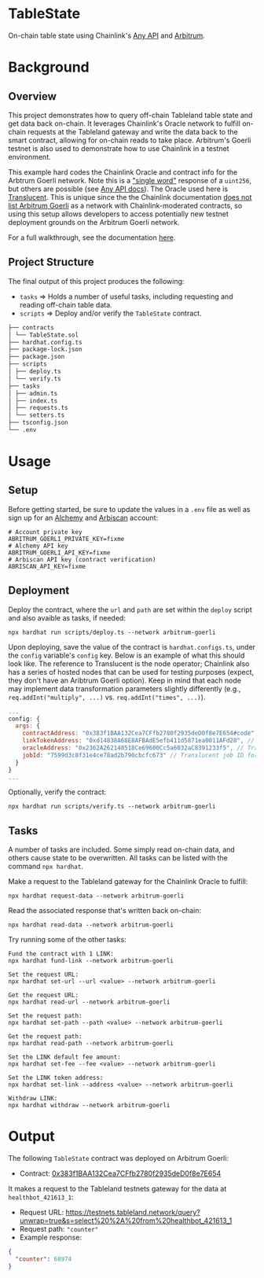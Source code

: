 # TableState

On-chain table state using Chainlink's [Any API](https://docs.chain.link/getting-started/advanced-tutorial/) and [Arbitrum](https://developer.offchainlabs.com/getting-started-devs).

# Background

## Overview

This project demonstrates how to query off-chain Tableland table state and get data back on-chain. It leverages Chainlink's Oracle network to fulfill on-chain requests at the Tableland gateway and write the data back to the smart contract, allowing for on-chain reads to take place. Arbitrum's Goerli testnet is also used to demonstrate how to use Chainlink in a testnet environment.

This example hard codes the Chainlink Oracle and contract info for the Arbtrum Goerli network. Note this is a ["single word"](https://docs.chain.link/any-api/get-request/examples/single-word-response/) response of a `uint256`, but others are possible (see [Any API docs](https://docs.chain.link/any-api/introduction)). The Oracle used here is [Translucent](https://translucent.link/products/get-uint256/). This is unique since the the Chainlink documentation [does not list Arbitrum Goerli](https://docs.chain.link/any-api/testnet-oracles/) as a network with Chainlink-moderated contracts, so using this setup allows developers to access potentially new testnet deployment grounds on the Arbitrum Goerli network.

For a full walkthrough, see the documentation [here](https://docs.tableland.xyz/on-chain-reads-with-chainlink-arbitrum).

## Project Structure

The final output of this project produces the following:

- `tasks` => Holds a number of useful tasks, including requesting and reading off-chain table data.
- `scripts` => Deploy and/or verify the `TableState` contract.

```markdown
├── contracts
│ └── TableState.sol
├── hardhat.config.ts
├── package-lock.json
├── package.json
├── scripts
│ ├── deploy.ts
│ └── verify.ts
├── tasks
│ ├── admin.ts
│ ├── index.ts
│ ├── requests.ts
│ └── setters.ts
├── tsconfig.json
└── .env
```

# Usage

## Setup

Before getting started, be sure to update the values in a `.env` file as well as sign up for an [Alchemy](https://alchemy.com/) and [Arbiscan](https://arbiscan.io/myapikey) account:

```
# Account private key
ABRITRUM_GOERLI_PRIVATE_KEY=fixme
# Alchemy API key
ABRITRUM_GOERLI_API_KEY=fixme
# Arbiscan API key (contract verification)
ABRISCAN_API_KEY=fixme
```

## Deployment

Deploy the contract, where the `url` and `path` are set within the `deploy` script and also avaible as tasks, if needed:

```
npx hardhat run scripts/deploy.ts --network arbitrum-goerli
```

Upon deploying, save the value of the contract is `hardhat.configs.ts`, under the `config` variable's `config` key. Below is an example of what this should look like. The reference to Translucent is the node operator; Chainlink also has a series of hosted nodes that can be used for testing purposes (expect, they don't have an Aribtrum Goerli option). Keep in mind that each node may implement data transformation parameters slightly differently (e.g., `req.addInt("multiply", ...)` vs. `req.addInt("times", ...)`).

```javascript
...
config: {
  args: {
    contractAddress: "0x383f1BAA132Cea7CFfb2780f2935deD0f8e7E654#code", // IMPORTANT: Update with deployed contract
    linkTokenAddress: "0xd14838A68E8AFBAdE5efb411d5871ea0011AFd28", // Arbitrum Goerli LINK token
    oracleAddress: "0x2362A262148518Ce69600Cc5a6032aC8391233f5", // Translucent (node operator) address
    jobId: "7599d3c8f31e4ce78ad2b790cbcfc673" // Translucent job ID for single word uint256 request
  }
}
...
```

Optionally, verify the contract:

```
npx hardhat run scripts/verify.ts --network arbitrum-goerli
```

## Tasks

A number of tasks are included. Some simply read on-chain data, and others cause state to be overwritten. All tasks can be listed with the command `npx hardhat`.

Make a request to the Tableland gateway for the Chainlink Oracle to fulfill:

```
npx hardhat request-data --network arbitrum-goerli
```

Read the associated response that's written back on-chain:

```
npx hardhat read-data --network arbitrum-goerli
```

Try running some of the other tasks:

```
Fund the contract with 1 LINK:
npx hardhat fund-link --network arbitrum-goerli

Set the request URL:
npx hardhat set-url --url <value> --network arbitrum-goerli

Get the request URL:
npx hardhat read-url --network arbitrum-goerli

Set the request path:
npx hardhat set-path --path <value> --network arbitrum-goerli

Get the request path:
npx hardhat read-path --network arbitrum-goerli

Set the LINK default fee amount:
npx hardhat set-fee --fee <value> --network arbitrum-goerli

Set the LINK token address:
npx hardhat set-link --address <value> --network arbitrum-goerli

Withdraw LINK:
npx hardhat withdraw --network arbitrum-goerli
```

# Output

The following `TableState` contract was deployed on Arbitrum Goerli:

- Contract: [0x383f1BAA132Cea7CFfb2780f2935deD0f8e7E654](https://goerli.arbiscan.io/address/0x383f1BAA132Cea7CFfb2780f2935deD0f8e7E654)

It makes a request to the Tableland testnets gateway for the data at `healthbot_421613_1`:

- Request URL: https://testnets.tableland.network/query?unwrap=true&s=select%20%2A%20from%20healthbot_421613_1
- Request path: `"counter"`
- Example response:

```json
{
  "counter": 68974
}
```
